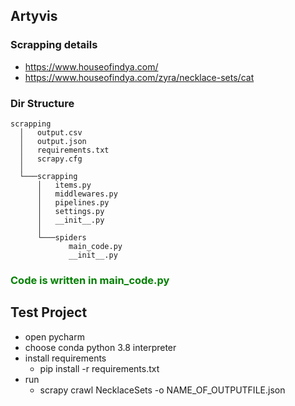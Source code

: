 ## Artyvis
### Scrapping details
- https://www.houseofindya.com/
- https://www.houseofindya.com/zyra/necklace-sets/cat


### Dir Structure
```
scrapping
  │   output.csv
  │   output.json
  │   requirements.txt
  │   scrapy.cfg
  │   
  └───scrapping
      │   items.py
      │   middlewares.py
      │   pipelines.py
      │   settings.py
      │   __init__.py
      │   
      └───spiders
             main_code.py
             __init__.py

```

<h3>  <span style="color: green">Code is written in main_code.py </span></h1>

## Test Project
 - open pycharm
 - choose conda python 3.8 interpreter
 - install requirements
    - pip install -r requirements.txt
 - run
    - scrapy crawl NecklaceSets -o NAME_OF_OUTPUTFILE.json

